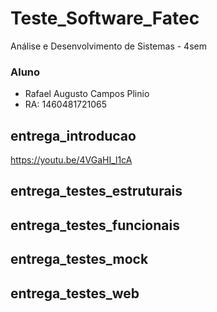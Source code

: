 # Teste_Software_Fatec
 Análise e Desenvolvimento de Sistemas - 4sem
 
 ### Aluno
 - Rafael Augusto Campos Plinio
 - RA: 1460481721065

## entrega_introducao
https://youtu.be/4VGaHI_l1cA

## entrega_testes_estruturais

## entrega_testes_funcionais

## entrega_testes_mock

## entrega_testes_web
